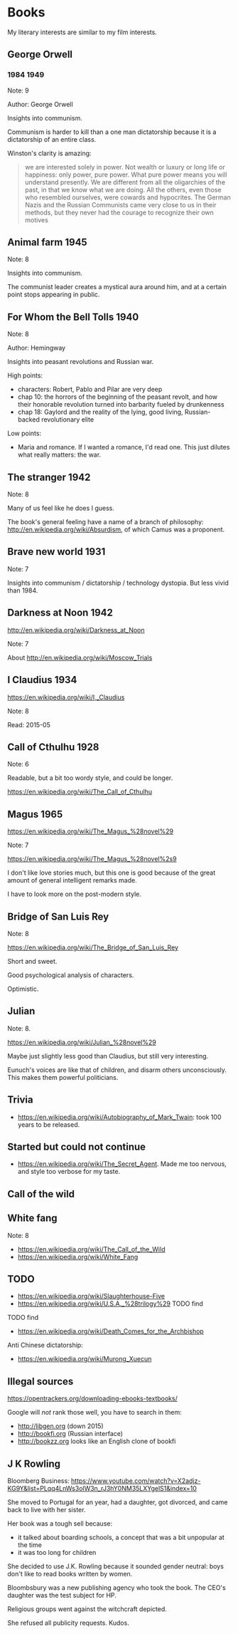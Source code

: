 # Books

My literary interests are similar to my film interests.

## George Orwell

### 1984 1949

Note: 9

Author: George Orwell

Insights into communism.

Communism is harder to kill than a one man dictatorship because it is a dictatorship of an entire class.

Winston's clarity is amazing:

> we are interested solely in power. Not wealth or luxury or long
life or happiness: only power, pure power. What pure power means you will
understand presently. We are different from all the oligarchies of the
past, in that we know what we are doing. All the others, even those who
resembled ourselves, were cowards and hypocrites. The German Nazis and the
Russian Communists came very close to us in their methods, but they never
had the courage to recognize their own motives

## Animal farm 1945

Note: 8

Insights into communism.

The communist leader creates a mystical aura around him, and at a certain point stops appearing in public.

## For Whom the Bell Tolls 1940

Note: 8

Author: Hemingway

Insights into peasant revolutions and Russian war.

High points:

- characters: Robert, Pablo and Pilar are very deep
- chap 10: the horrors of the beginning of the peasant revolt, and how their honorable revolution turned into barbarity fueled by drunkenness
- chap 18: Gaylord and the reality of the lying, good living, Russian-backed revolutionary elite

Low points:

- Maria and romance. If I wanted a romance, I'd read one. This just dilutes what really matters: the war.

## The stranger 1942

Note: 8

Many of us feel like he does I guess.

The book's general feeling have a name of a branch of philosophy: <http://en.wikipedia.org/wiki/Absurdism>, of which Camus was a proponent.

## Brave new world 1931

Note: 7

Insights into communism / dictatorship / technology dystopia. But less vivid than 1984.

## Darkness at Noon 1942

<http://en.wikipedia.org/wiki/Darkness_at_Noon>

Note: 7

About <http://en.wikipedia.org/wiki/Moscow_Trials>

## I Claudius 1934

<https://en.wikipedia.org/wiki/I,_Claudius>

Note: 8

Read: 2015-05

## Call of Cthulhu 1928

Note: 6

Readable, but a bit too wordy style, and could be longer.

<https://en.wikipedia.org/wiki/The_Call_of_Cthulhu>

## Magus 1965

<https://en.wikipedia.org/wiki/The_Magus_%28novel%29>

Note: 7

<https://en.wikipedia.org/wiki/The_Magus_%28novel%2s9>

I don't like love stories much, but this one is good because of the great amount of general intelligent remarks made.

I have to look more on the post-modern style.

## Bridge of San Luis Rey

Note: 8

<https://en.wikipedia.org/wiki/The_Bridge_of_San_Luis_Rey>

Short and sweet.

Good psychological analysis of characters.

Optimistic.

## Julian

Note: 8.

<https://en.wikipedia.org/wiki/Julian_%28novel%29>

Maybe just slightly less good than Claudius, but still very interesting.

Eunuch's voices are like that of children, and disarm others unconsciously. This makes them powerful politicians.

## Trivia

- <https://en.wikipedia.org/wiki/Autobiography_of_Mark_Twain>: took 100 years to be released.

## Started but could not continue

- <https://en.wikipedia.org/wiki/The_Secret_Agent>. Made me too nervous, and style too verbose for my taste.

## Call of the wild

## White fang

Note: 8

- <https://en.wikipedia.org/wiki/The_Call_of_the_Wild>
- <https://en.wikipedia.org/wiki/White_Fang>

## TODO

- <https://en.wikipedia.org/wiki/Slaughterhouse-Five>
- <https://en.wikipedia.org/wiki/U.S.A._%28trilogy%29> TODO find

TODO find

- <https://en.wikipedia.org/wiki/Death_Comes_for_the_Archbishop>

Anti Chinese dictatorship:

- <https://en.wikipedia.org/wiki/Murong_Xuecun>

## Illegal sources

https://opentrackers.org/downloading-ebooks-textbooks/

Google will *not* rank those well, you have to search in them:

- http://libgen.org (down 2015)
- http://bookfi.org (Russian interface)
- http://bookzz.org looks like an English clone of bookfi

## J K Rowling

Bloomberg Business: https://www.youtube.com/watch?v=X2adjz-KG9Y&list=PLqq4LnWs3olW3n_rJ3hY0NM35LXYgelS1&index=10

She moved to Portugal for an year, had a daughter, got divorced, and came back to live with her sister.

Her book was a tough sell because:

- it talked about boarding schools, a concept that was a bit unpopular at the time
- it was too long for children

She decided to use J.K. Rowling because it sounded gender neutral: boys don't like to read books written by women.

Bloombsbury was a new publishing agency who took the book. The CEO's daughter was the test subject for HP.

Religious groups went against the witchcraft depicted.

She refused all publicity requests. Kudos.
